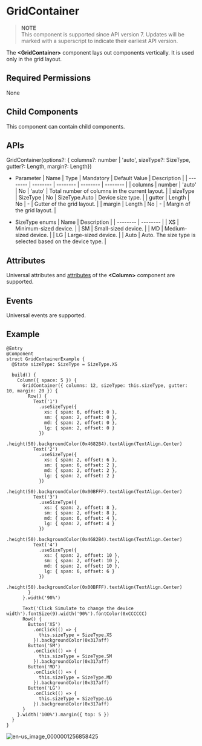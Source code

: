 # GridContainer


> **NOTE**<br>
> This component is supported since API version 7. Updates will be marked with a superscript to indicate their earliest API version.


The **<GridContainer\>** component lays out components vertically. It is used only in the grid layout.


## Required Permissions

None


## Child Components

This component can contain child components.


## APIs

GridContainer(options?: { columns?: number | 'auto', sizeType?: SizeType, gutter?: Length, margin?: Length})

- Parameter
  | Name | Type | Mandatory | Default Value | Description |
  | -------- | -------- | -------- | -------- | -------- |
  | columns | number \| 'auto' | No | 'auto' | Total number of columns in the current layout. |
  | sizeType | SizeType | No | SizeType.Auto | Device size type. |
  | gutter | Length | No | - | Gutter of the grid layout. |
  | margin | Length | No | - | Margin of the grid layout. |

- SizeType enums
  | Name | Description | 
  | -------- | -------- |
  | XS | Minimum-sized device. | 
  | SM | Small-sized device. | 
  | MD | Medium-sized device. | 
  | LG | Large-sized device. | 
  | Auto | Auto. The size type is selected based on the device type. | 


## Attributes

Universal attributes and [attributes](ts-container-column.md#attributes) of the **<Column\>** component are supported.


## Events

Universal events are supported.


## Example


```
@Entry
@Component
struct GridContainerExample {
  @State sizeType: SizeType = SizeType.XS

  build() {
    Column({ space: 5 }) {
      GridContainer({ columns: 12, sizeType: this.sizeType, gutter: 10, margin: 20 }) {
        Row() {
          Text('1')
            .useSizeType({
              xs: { span: 6, offset: 0 },
              sm: { span: 2, offset: 0 },
              md: { span: 2, offset: 0 },
              lg: { span: 2, offset: 0 }
            })
            .height(50).backgroundColor(0x4682B4).textAlign(TextAlign.Center)
          Text('2')
            .useSizeType({
              xs: { span: 2, offset: 6 },
              sm: { span: 6, offset: 2 },
              md: { span: 2, offset: 2 },
              lg: { span: 2, offset: 2 }
            })
            .height(50).backgroundColor(0x00BFFF).textAlign(TextAlign.Center)
          Text('3')
            .useSizeType({
              xs: { span: 2, offset: 8 },
              sm: { span: 2, offset: 8 },
              md: { span: 6, offset: 4 },
              lg: { span: 2, offset: 4 }
            })
            .height(50).backgroundColor(0x4682B4).textAlign(TextAlign.Center)
          Text('4')
            .useSizeType({
              xs: { span: 2, offset: 10 },
              sm: { span: 2, offset: 10 },
              md: { span: 2, offset: 10 },
              lg: { span: 6, offset: 6 }
            })
            .height(50).backgroundColor(0x00BFFF).textAlign(TextAlign.Center)
        }
      }.width('90%')

      Text('Click Simulate to change the device width').fontSize(9).width('90%').fontColor(0xCCCCCC)
      Row() {
        Button('XS')
          .onClick(() => {
            this.sizeType = SizeType.XS
          }).backgroundColor(0x317aff)
        Button('SM')
          .onClick(() => {
            this.sizeType = SizeType.SM
          }).backgroundColor(0x317aff)
        Button('MD')
          .onClick(() => {
            this.sizeType = SizeType.MD
          }).backgroundColor(0x317aff)
        Button('LG')
          .onClick(() => {
            this.sizeType = SizeType.LG
          }).backgroundColor(0x317aff)
      }
    }.width('100%').margin({ top: 5 })
  }
}
```

![en-us_image_0000001256858425](figures/en-us_image_0000001256858425.gif)
